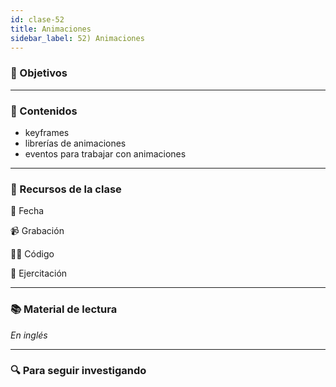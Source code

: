```yaml
---
id: clase-52
title: Animaciones
sidebar_label: 52) Animaciones
---
```


### 🏁 Objetivos

---

### 📝 Contenidos

- keyframes
- librerías de animaciones
- eventos para trabajar con animaciones

---

### 🚀 Recursos de la clase

📆 Fecha

📹 Grabación

👩‍💻 Código

💪 Ejercitación

---

### 📚 Material de lectura

_En inglés_

---

### 🔍 Para seguir investigando
